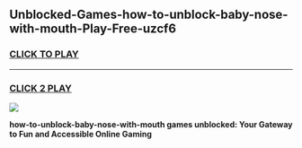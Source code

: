 
## Unblocked-Games-how-to-unblock-baby-nose-with-mouth-Play-Free-uzcf6
<h3>
<a href="https://premium76.site?title=how-to-unblock-baby-nose-with-mouth&ref=20M">CLICK TO PLAY</a></h3>
<hr>

<h3>
<a href="https://premium76.site?title=how-to-unblock-baby-nose-with-mouth&ref=20M">CLICK 2 PLAY</a>
  
</h3>

<a href="https://premium76.site?title=how-to-unblock-baby-nose-with-mouth&ref=19M"><img src="https://clearcache.store/games.png"></a>


**how-to-unblock-baby-nose-with-mouth games unblocked: Your Gateway to Fun and Accessible Online Gaming**

